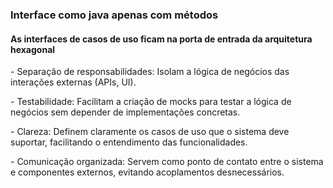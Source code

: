 <p align="center">
<h3>Interface como java apenas com métodos</h3>
  <h4>As interfaces de casos de uso ficam na porta de entrada da arquitetura hexagonal</h4>
</p>

<p>- Separação de responsabilidades: Isolam a lógica de negócios das interações externas (APIs, UI).</p>
<p>- Testabilidade: Facilitam a criação de mocks para testar a lógica de negócios sem depender de implementações concretas.</p>
<p>- Clareza: Definem claramente os casos de uso que o sistema deve suportar, facilitando o entendimento das funcionalidades.</p>
<p>- Comunicação organizada: Servem como ponto de contato entre o sistema e componentes externos, evitando acoplamentos desnecessários.</p>
